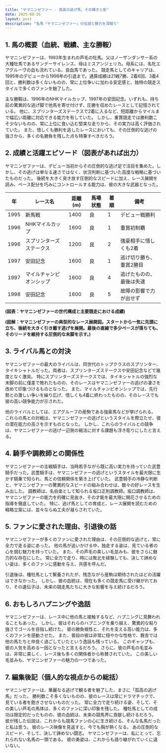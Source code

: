 ```yaml
---
title: "ヤマニンゼファー - 孤高の逃げ馬、その輝きと影"
date: 2025-08-26
layout: post
description: "名馬『ヤマニンゼファー』の伝説と魅力を深堀り"
---
```


## 1. 馬の概要（血統、戦績、主な勝鞍）

ヤマニンゼファーは、1993年生まれの芦毛の牡馬。父はノーザンダンサー系の大種牡馬であるサンデーサイレンス、母はミスアンジェリカ。母系には、名牝エアグルーヴの血も流れている、良血馬であった。  競走馬としてのキャリアは、1995年のデビューから1998年の引退まで。通算成績は21戦7勝、2着6回、3着4回と、勝利数は多くないものの、常に上位争いに加わる安定感と、独特の競走スタイルで多くのファンを魅了した。

主な勝鞍は、1996年のNHKマイルカップ、1997年の安田記念。いずれも、持ち前の驚異的な逃げ脚で他馬を寄せ付けず、圧勝を収めたレースとして記憶されている。  他に、スプリンターズステークスで2着に入るなど、短距離からマイルまで幅広い距離に対応できる能力を有していた。  しかし、重賞競走では勝利数こそ少ないものの、常に上位に食い込む堅実な走りから、その実力は高く評価されていた。  また、惜しくも勝利を逃したレースにおいても、その圧倒的な逃げの強さから、多くの名勝負を残した点も特筆すべきだろう。


## 2. 成績と活躍エピソード（図表があれば出力）

ヤマニンゼファーは、デビュー当初からその圧倒的な逃げ足で注目を集めた。しかし、その逃げは単なる速さではなく、状況判断に基づいた高度な戦略に基づいたものだった。  後続を大きく突き放す圧倒的なスピードに加え、レース展開を読み、ペース配分を巧みにコントロールする能力は、彼の大きな武器となった。

| 年 | レース名                 | 距離(m) | 馬場状態 | 着順 | 備考                                     |
|---|--------------------------|---------|----------|-----|------------------------------------------|
| 1995 | 新馬戦                 | 1400     | 良       | 1   | デビュー戦勝利                             |
| 1996 | NHKマイルカップ           | 1600     | 良       | 1   | 重賞初制覇                                 |
| 1996 | スプリンターズステークス | 1200     | 良       | 2   | 強豪相手に惜しくも2着                     |
| 1997 | 安田記念                 | 1600     | 良       | 1   | 逃げ切り勝ち、重賞2勝目                     |
| 1997 | マイルチャンピオンシップ   | 1600     | 良       | 4   | 逃げたものの、最後は失速                   |
| 1998 | 安田記念                 | 1600     | 良       | 5   | 故障の影響で力が出せず                       |


**(図表：ヤマニンゼファーの世代構成と主要競走における成績)**

**(図解：ヤマニンゼファーの典型的なレース展開図。スタートから一気に先頭に立ち、後続を大きく引き離す逃げを展開。最後の直線で多少ペースが落ちても、そのリードを維持する圧倒的な末脚を示す。)**


## 3. ライバル馬との対決

ヤマニンゼファーの最大のライバルは、同世代のトップクラスのスプリンター、タイキシャトルだった。両者は、スプリンターズステークスや安田記念などで幾度となく激突。  特にスプリンターズステークスでは、タイキシャトルの強烈な末脚の前に僅差で敗れたものの、そのレースはヤマニンゼファーの逃げの凄さを改めて印象づけるものとなった。  また、マイルチャンピオンシップでは、先行勢との激しい争いを繰り広げ、惜しくも4着に終わったものの、そのレースでも彼の高い競争能力が示された。

他のライバルとしては、エアグルーフの産駒である強豪馬などが挙げられる。  これらの馬との対戦は、ヤマニンゼファーの逃げというスタイルを際立たせ、彼の潜在能力の高さを示すものとなった。  しかし、これらのライバルとの競争は、ヤマニンゼファーの逃げ一辺倒の戦法に対する課題も浮き彫りにしたと言える。


## 4. 騎手や調教師との関係性

ヤマニンゼファーの主戦騎手は、当時若手ながら既に高い実力を持っていた武豊騎手だった。武豊騎手は、ヤマニンゼファーの逃げというスタイルを最大限に生かす騎乗で知られ、馬との信頼関係を築き上げていた。  武豊騎手の冷静な判断と、ヤマニンゼファーの驚異的なスピードの組み合わせは、数々の好レースを生み出した。  調教師は、名伯楽として知られる坂口正則調教師。坂口調教師は、ヤマニンゼファーの能力を的確に見抜き、その才能を最大限に開花させるための指導を徹底していた。  特に、逃げ馬としての育成と、レース展開を読むための戦略立案には、並々ならぬ工夫が凝らされていた。


## 5. ファンに愛された理由、引退後の話

ヤマニンゼファーが多くのファンに愛された理由は、その圧倒的な逃げと、常に全力で走る姿にあった。  他の馬が追いかける中、独走する姿は、見ている者の心を掴む魅力を持っていた。  また、その芦毛の美しい毛並みも、彼をさらに魅力的な存在にした。  常に全力で走り、時には敗北を経験しても、決して諦めない姿は、多くのファンに感動を与え、共感を呼んだ。

引退後は、種牡馬として繋養されたが、残念ながら産駒は期待されたほどの活躍はできなかった。  しかし、彼の血統は、現在も多くの競走馬に受け継がれており、その遺伝子は、未来の競走馬たちに大きな影響を与え続けるだろう。


## 6. おもしろハプニングや逸話

ヤマニンゼファーは、レース中に他の馬と接触するなど、ハプニングに見舞われることもあった。  しかし、彼はそれらのハプニングを乗り越え、驚異的な粘り強さでゴールを目指し続けた。  彼の勝負根性と、それを支える高い能力は、多くのファンを感動させた。  また、普段の彼は非常に穏やかな性格で、厩舎では他の馬たちと仲良く過ごしていたという逸話も残っている。  このギャップも、彼の人気を高める一因となったと言えるだろう。  さらに、彼の芦毛の毛並みは、非常に美しく、レース後も多くの関係者から称賛されていた。  この美しい毛並みも、ヤマニンゼファーの魅力の一つであった。


## 7. 編集後記（個人的な視点からの総括）

ヤマニンゼファーは、華麗なる逃げで観る者を魅了した、まさに「孤高の逃げ馬」だった。  勝利数こそ多くないものの、彼のレースは常にドラマチックで、見ている者を飽きさせないものだった。  常に全力で走り続ける姿、そして、その美しい芦毛の馬体は、多くのファンに深い印象を残した。  種牡馬としての成功は限定的だったものの、彼の血統は、未来の競馬界に貢献し続けるだろう。  彼が残した伝説は、これからも競馬ファンの心に生き続ける、そんな名馬だったと私は思う。  彼のレース映像を見返すと、今でも胸が熱くなる。  あの圧倒的なスピード、そして、決して諦めない闘志。  ヤマニンゼファーは、私にとって、忘れられない名馬の一頭である。  彼の勇姿は、これからも語り継がれていくに違いない。
